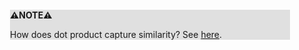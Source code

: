 <div style="margin:2em; background-color: #e0e0e0;">

<strong>⚠️NOTE️️️⚠️</strong>

How does dot product capture similarity? See [here](https://math.stackexchange.com/a/689078).
</div>

